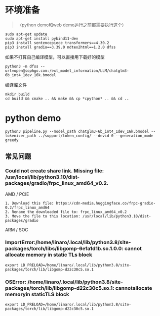 # 环境准备
> （python demo和web demo运行之前都需要执行这个）
```
sudo apt-get update
sudo apt-get install pybind11-dev
pip3 install sentencepiece transformers==4.30.2
pip3 install gradio==3.39.0 mdtex2html==1.2.0 dfss
```

如果不打算自己编译模型，可以直接用下载好的模型
```
python3 -m dfss --url=open@sophgo.com:/ext_model_information/LLM/chatglm3-6b_int4_1dev_16k.bmodel
```

编译库文件
```
mkdir build
cd build && cmake .. && make && cp *cpython* .. && cd ..
```

# python demo
```
python3 pipeline.py --model_path chatglm3-6b_int4_1dev_16k.bmodel --tokenizer_path ../support/token_config/ --devid 0 --generation_mode greedy
```

## 常见问题
### Could not create share link. Missing file: /usr/local/lib/python3.10/dist-packages/gradio/frpc_linux_amd64_v0.2.

AMD / PCIE
```
1. Download this file: https://cdn-media.huggingface.co/frpc-gradio-0.2/frpc_linux_amd64
2. Rename the downloaded file to: frpc_linux_amd64_v0.2
3. Move the file to this location: /usr/local/lib/python3.10/dist-packages/gradio
```

ARM / SOC

### ImportError:/home/linaro/.local/lib/python3.8/site-packages/torch/libs/libgomp-6e1a1d1b.so.1.0.0: cannot allocate memory in static TLs block

```
export LD_PRELOAD=/home/linaro/.local/lib/python3.8/site-packages/torch/lib/libgomp-d22c30c5.so.1
```

### OSError: /home/linaro/.local/lib/python3.8/site-packages/torch/lib/libgomp-d22c30c5.so.1: cannotallocate memoryin staticTLS block

```
export LD_PRELOAD=/home/linaro/.local/lib/python3.8/site-packages/torch/lib/libgomp-d22c30c5.so.1
```
